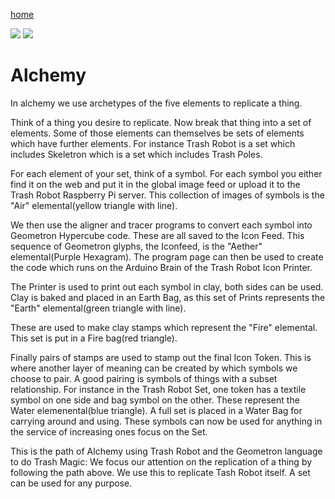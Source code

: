 [home](index.html)

![](https://i.imgur.com/Se6eZr0.jpg)
![](https://i.imgur.com/Pddb9wm.png)

# Alchemy

In alchemy we use archetypes of the five elements to replicate a thing.  

Think of a thing you desire to replicate.  Now break that thing into a set of elements. Some of those elements can themselves be sets of elements which have further elements.  For instance Trash Robot is a set which includes Skeletron which is a set which includes Trash Poles. 

 For each element of your set, think of a symbol. For each symbol you either find it on the web and put it in the global image feed or upload it to the Trash Robot Raspberry Pi server.  This collection of images of symbols is the "Air" elemental(yellow triangle with line). 

 We then use the aligner and tracer programs to convert each symbol into Geometron Hypercube code.  These are all saved to the Icon Feed.  This sequence of Geometron glyphs, the Iconfeed, is the "Aether" elemental(Purple Hexagram). The program page can then be used to create the code which runs on the Arduino Brain of the Trash Robot Icon Printer. 

The Printer is used to print out each symbol in clay, both sides can be used. Clay is baked and placed in an Earth Bag, as this set of Prints represents the "Earth" elemental(green triangle with line).  

These are used to make clay stamps which represent the "Fire" elemental.  This set is put in a Fire bag(red triangle).  

Finally pairs of stamps are used to stamp out the final Icon Token.  This is where another layer of meaning can be created by which symbols we choose to pair.  A good pairing is symbols of things with a subset relationship. For instance in the Trash Robot Set, one token has a textile symbol on one side and bag symbol on the other.  These represent the Water elemenental(blue triangle). A full set is placed in a Water Bag for carrying around and using.  These symbols can now be used for anything in the service of increasing ones focus on the Set.  

This is the path of Alchemy using Trash Robot and the Geometron language to do Trash Magic: We focus our attention on the replication of a thing by following the path above.  We use this to replicate Tash Robot itself.  A set can be used for any purpose. 

